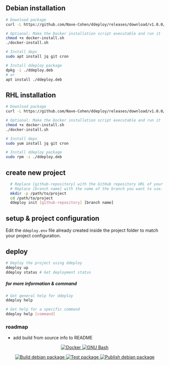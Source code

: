 

## Debian installation

``` sh
# Download package
curl -L https://github.com/Nave-Cohen/ddeploy/releases/download/v1.0.0/ddeploy.deb > ddeploy.deb

# Optional: Make the Docker installation script executable and run it
chmod +x docker-install.sh
./docker-install.sh

# Install deps
sudo apt install jq git cron

# Install ddeploy package
dpkg -i ./ddeploy.deb
# or
apt install ./ddeploy.deb

```

## RHL installation

``` sh
# Download package
curl -L https://github.com/Nave-Cohen/ddeploy/releases/download/v1.0.0/ddeploy-1.0.0-1.noarch.rpm > ddeploy.rpm

# Optional: Make the Docker installation script executable and run it
chmod +x docker-install.sh
./docker-install.sh

# Install deps
sudo yum install jq git cron

# Install ddeploy package
sudo rpm -i ./ddeploy.deb
```

## create new project

```sh
  # Replace [github-repository] with the GitHub repository URL of your project.
  # Replace [branch name] with the name of the branch you want to use.
  mkdir -p /path/to/project
  cd /path/to/project
  ddeploy init [github-repository] [branch name]
```

## setup & project configuration

Edit the `ddeploy.env` file already created inside the project folder to match your project configuration.

## deploy

```sh
# Deploy the project using ddeploy
ddeploy up
ddeploy status # Get deployment status
```

##### for more information & command

```sh
# Get general help for ddeploy
ddeploy help

# Get help for a specific command
ddeploy help [command]
```

### roadmap

- add build from source info to README

<p align="center">
  <a href="https://www.docker.com/">
    <img src="https://img.shields.io/badge/Docker-2496ED?style=for-the-badge&logo=Docker&logoColor=white" alt="Docker">
  </a>
  <a href="https://www.gnu.org/software/bash/">
    <img src="https://img.shields.io/badge/bash-black?style=for-the-badge&logo=gnubash&logoColor=white" alt="GNU Bash">
  </a>
</p>

<div align="center" style="text-align: center;">
  <a href="https://github.com/Nave-Cohen/ddeploy/actions/workflows/deb-package-ci.yml">
    <img src="https://img.shields.io/github/actions/workflow/status/Nave-Cohen/ddeploy/deb-package-ci.yml?branch=main&label=Build%20debian%20package&job=build" alt="Build debian package">
  </a>
  <a href="https://github.com/Nave-Cohen/ddeploy/actions/workflows/deb-package-ci.yml">
    <img src="https://img.shields.io/github/actions/workflow/status/Nave-Cohen/ddeploy/deb-package-ci.yml?branch=main&label=Test%20package&job=test" alt="Test package">
  </a>
  <a href="https://github.com/Nave-Cohen/ddeploy/actions/workflows/deb-package-ci.yml">
    <img src="https://img.shields.io/github/actions/workflow/status/Nave-Cohen/ddeploy/deb-package-ci.yml?branch=main&label=Publish%20debian%20package&job=publish" alt="Publish debian package">
  </a>
</div>


